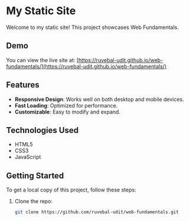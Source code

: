 # My Static Site

Welcome to my static site! This project showcases Web Fundamentals.

## Demo

You can view the live site at: [https://ruvebal-udit.github.io/web-fundamentals/](https://ruvebal-udit.github.io/web-fundamentals/)

## Features

- **Responsive Design**: Works well on both desktop and mobile devices.
- **Fast Loading**: Optimized for performance.
- **Customizable**: Easy to modify and expand.

## Technologies Used

- HTML5
- CSS3
- JavaScript

## Getting Started

To get a local copy of this project, follow these steps:

1. Clone the repo:
   ```bash
   git clone https://github.com/ruvebal-udit/web-fundamentals.git